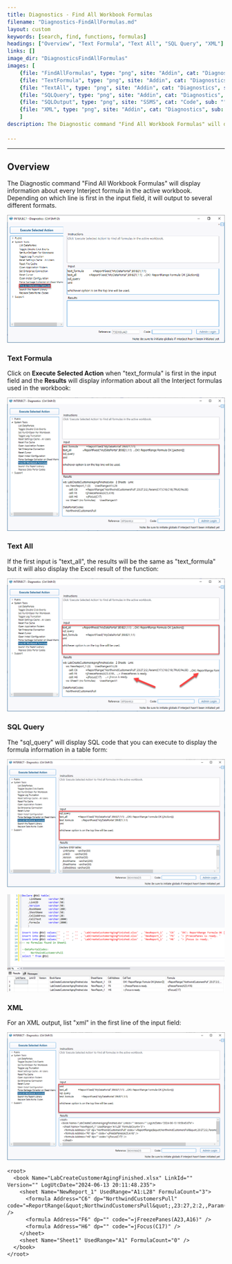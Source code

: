 ```yaml
---
title: Diagnostics - Find All Workbook Formulas
filename: "Diagnostics-FindAllFormulas.md"
layout: custom
keywords: [search, find, functions, formulas]
headings: ["Overview", "Text Formula", "Text All", "SQL Query", "XML"]
links: []
image_dir: "DiagnosticsFindAllFormulas"
images: [
    {file: "FindAllFormulas", type: "png", site: "Addin", cat: "Diagnostics", sub: "FindAllWorkbookFormulas", report: "", ribbon: "", config: ""}, 
    {file: "TextFormula", type: "png", site: "Addin", cat: "Diagnostics", sub: "FindAllWorkbookFormulas", report: "", ribbon: "", config: ""}, 
    {file: "TextAll", type: "png", site: "Addin", cat: "Diagnostics", sub: "FindAllWorkbookFormulas", report: "", ribbon: "", config: ""}, 
    {file: "SQLQuery", type: "png", site: "Addin", cat: "Diagnostics", sub: "FindAllWorkbookFormulas", report: "", ribbon: "", config: ""}, 
    {file: "SQLOutput", type: "png", site: "SSMS", cat: "Code", sub: "", report: "", ribbon: "", config: ""}, 
    {file: "XML", type: "png", site: "Addin", cat: "Diagnostics", sub: "FindAllWorkbookFormulas", report: "", ribbon: "", config: ""}
    ]
description: The Diagnostic command "Find All Workbook Formulas" will display information about every Interject formula in the active workbook. Depending on which line is first in the input field, it will output to several different formats.

---
```

* * *

## Overview

The Diagnostic command "Find All Workbook Formulas" will display information about every Interject formula in the active workbook. Depending on which line is first in the input field, it will output to several different formats.

![](/images/DiagnosticsFindAllFormulas/FindAllFormulas.png)
<br>

### Text Formula

Click on **Execute Selected Action** when "text_formula" is first in the input field and the **Results** will display information about all the Interject formulas used in the workbook:

![](/images/DiagnosticsFindAllFormulas/TextFormula.png)
<br>

### Text All

If the first input is "text_all", the results will be the same as "text_formula" but it will also display the Excel result of the function:

![](/images/DiagnosticsFindAllFormulas/TextAll.png)
<br>

### SQL Query

The "sql_query" will display SQL code that you can execute to display the formula information in a table form:

![](/images/DiagnosticsFindAllFormulas/SQLQuery.png)
<br>

![](/images/DiagnosticsFindAllFormulas/SQLOutput.png)
<br>

### XML

For an XML output, list "xml" in the first line of the input field:

![](/images/DiagnosticsFindAllFormulas/XML.png)
<br>

```
<root>
  <book Name="LabCreateCustomerAgingFinished.xlsx" LinkId="" Version="" LogUtcDate="2024-06-13 20:11:48.235">
    <sheet Name="NewReport_1" UsedRange="A1:L28" FormulaCount="3">
      <formula Address="C6" dp="NorthwindCustomersPull" code="=ReportRange(&quot;NorthwindCustomersPull&quot;,23:27,2:2,,Param(C17,C18,C19),TRUE,FALSE)" />
      <formula Address="F6" dp="" code="=jFreezePanes(A23,A16)" />
      <formula Address="H6" dp="" code="=jFocus(C17)" />
    </sheet>
    <sheet Name="Sheet1" UsedRange="A1" FormulaCount="0" />
  </book>
</root>
```